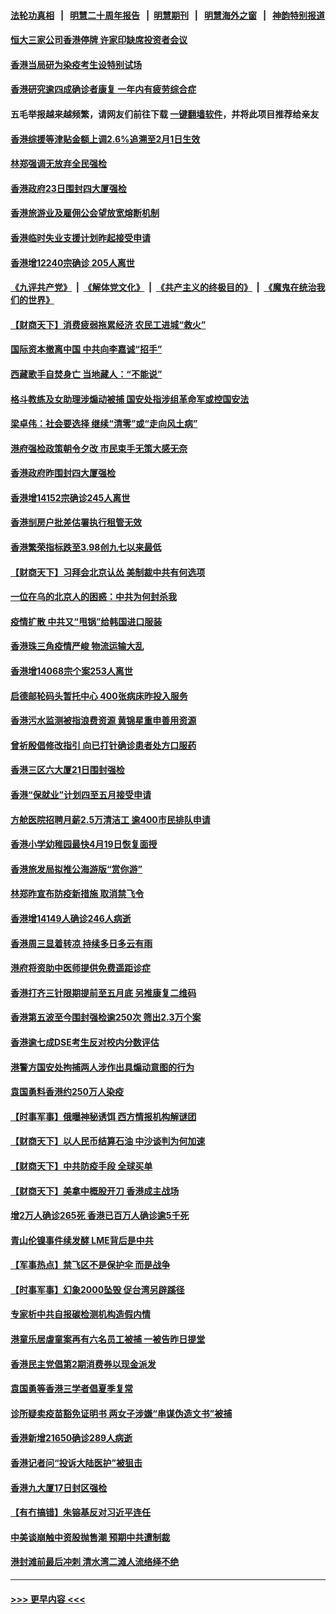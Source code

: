 #### [法轮功真相](https://github.com/gfw-breaker/truth/blob/master/README.md?t=0) &nbsp;&nbsp;|&nbsp;&nbsp; [明慧二十周年报告](https://github.com/gfw-breaker/mh-reports/blob/master/README.md?t=0) &nbsp;&nbsp;|&nbsp;&nbsp;[明慧期刊](https://github.com/gfw-breaker/mh-qikan) &nbsp;&nbsp;|&nbsp;&nbsp; [明慧海外之窗](https://github.com/gfw-breaker/mh-news/blob/master/README.md?t=0) &nbsp;&nbsp;|&nbsp;&nbsp; [神韵特别报道](https://github.com/gfw-breaker/mh-news/blob/master/shenyun.md?t=0)
#### [恒大三家公司香港停牌 许家印缺席投资者会议](../pages/nsc415/n13668823.md?t=03241601) 
#### [香港当局研为染疫考生设特别试场](../pages/nsc415/n13668722.md?t=03241601) 
#### [香港研究逾四成确诊者康复 一年内有疲劳综合症](../pages/nsc415/n13668710.md?t=03241601) 
#### 五毛举报越来越频繁，请网友们前往下载 [一键翻墙软件](https://github.com/gfw-breaker/ssr-accounts)，并将此项目推荐给亲友
#### [香港综援等津贴金额上调2.6%追溯至2月1日生效](../pages/nsc415/n13668705.md?t=03241601) 
#### [林郑强调无放弃全民强检](../pages/nsc415/n13668702.md?t=03241601) 
#### [香港政府23日围封四大厦强检](../pages/nsc415/n13668689.md?t=03241601) 
#### [香港旅游业及雇佣公会望放宽熔断机制](../pages/nsc415/n13668676.md?t=03241601) 
#### [香港临时失业支援计划昨起接受申请](../pages/nsc415/n13668668.md?t=03241601) 
#### [香港增12240宗确诊 205人离世](../pages/nsc415/n13668643.md?t=03241601) 
#### [《九评共产党》](https://github.com/begood0513/9ping.md/blob/master/README.md) &nbsp;|&nbsp; [《解体党文化》](../../../../jtdwh.md/blob/master/README.md)  &nbsp;|&nbsp; [《共产主义的终极目的》](../../../../gczydzjmd.md/blob/master/README.md) &nbsp;|&nbsp; [《魔鬼在统治我们的世界》](../../../../mgztzwmdsj.md/blob/master/README.md) 
#### [【财商天下】消费疲弱拖累经济 农民工进城“救火”](../pages/nsc415/n13668288.md?t=03241601) 
#### [国际资本撤离中国 中共向李嘉诚“招手”](../pages/nsc415/n13666709.md?t=03241601) 
#### [西藏歌手自焚身亡 当地藏人：“不能说”](../pages/nsc415/n13666484.md?t=03241601) 
#### [格斗教练及女助理涉煽动被捕 国安处指涉组革命军或控国安法](../pages/nsc415/n13666063.md?t=03241601) 
#### [梁卓伟：社会要选择 继续“清零”或“走向风土病”](../pages/nsc415/n13666044.md?t=03241601) 
#### [港府强检政策朝令夕改 市民束手无策大感无奈](../pages/nsc415/n13666009.md?t=03241601) 
#### [香港政府昨围封四大厦强检](../pages/nsc415/n13666013.md?t=03241601) 
#### [香港增14152宗确诊245人离世](../pages/nsc415/n13665987.md?t=03241601) 
#### [香港㓥房户批差估署执行租管无效](../pages/nsc415/n13665989.md?t=03241601) 
#### [香港繁荣指标跌至3.98创九七以来最低](../pages/nsc415/n13665953.md?t=03241601) 
#### [【财商天下】习拜会北京认怂 美制裁中共有何选项](../pages/nsc415/n13665560.md?t=03241601) 
#### [一位在乌的北京人的困惑：中共为何封杀我](../pages/nsc415/n13664210.md?t=03241601) 
#### [疫情扩散 中共又“甩锅”给韩国进口服装](../pages/nsc415/n13664105.md?t=03241601) 
#### [香港珠三角疫情严峻 物流运输大乱](../pages/nsc415/n13664063.md?t=03241601) 
#### [香港增14068宗个案253人离世](../pages/nsc415/n13663607.md?t=03241601) 
#### [启德邮轮码头暂托中心 400张病床昨投入服务](../pages/nsc415/n13663588.md?t=03241601) 
#### [香港污水监测被指浪费资源 黄锦星重申善用资源](../pages/nsc415/n13663534.md?t=03241601) 
#### [曾祈殷倡修改指引 向已打针确诊患者处方口服药](../pages/nsc415/n13663541.md?t=03241601) 
#### [香港三区六大厦21日围封强检](../pages/nsc415/n13663506.md?t=03241601) 
#### [香港“保就业”计划四至五月接受申请](../pages/nsc415/n13663520.md?t=03241601) 
#### [方舱医院招聘月薪2.5万清洁工 逾400市民排队申请](../pages/nsc415/n13663499.md?t=03241601) 
#### [香港小学幼稚园最快4月19日恢复面授](../pages/nsc415/n13663504.md?t=03241601) 
#### [香港旅发局拟推公海游版“赏你游”](../pages/nsc415/n13663435.md?t=03241601) 
#### [林郑昨宣布防疫新措施 取消禁飞令](../pages/nsc415/n13662957.md?t=03241601) 
#### [香港增14149人确诊246人病逝](../pages/nsc415/n13660897.md?t=03241601) 
#### [香港周三显着转凉 持续多日多云有雨](../pages/nsc415/n13660866.md?t=03241601) 
#### [港府将资助中医师提供免费遥距诊症](../pages/nsc415/n13660881.md?t=03241601) 
#### [香港打齐三针限期提前至五月底 另推康复二维码](../pages/nsc415/n13660887.md?t=03241601) 
#### [香港第五波至今围封强检逾250次 筛出2.3万个案](../pages/nsc415/n13660843.md?t=03241601) 
#### [香港逾七成DSE考生反对校内分数评估](../pages/nsc415/n13660857.md?t=03241601) 
#### [港警方国安处拘捕两人涉作出具煽动意图的行为](../pages/nsc415/n13660853.md?t=03241601) 
#### [袁国勇料香港约250万人染疫](../pages/nsc415/n13660830.md?t=03241601) 
#### [【时事军事】俄曝神秘诱饵 西方情报机构解谜团](../pages/nsc415/n13658569.md?t=03241601) 
#### [【财商天下】以人民币结算石油 中沙谈判为何加速](../pages/nsc415/n13658367.md?t=03241601) 
#### [【财商天下】中共防疫手段 全球买单](../pages/nsc415/n13656603.md?t=03241601) 
#### [【财商天下】美拿中概股开刀 香港成主战场](../pages/nsc415/n13653967.md?t=03241601) 
#### [增2万人确诊265死 香港已百万人确诊逾5千死](../pages/nsc415/n13656552.md?t=03241601) 
#### [青山伦镍事件续发酵 LME背后是中共](../pages/nsc415/n13656540.md?t=03241601) 
#### [【军事热点】禁飞区不是保护伞 而是战争](../pages/nsc415/n13654951.md?t=03241601) 
#### [【时事军事】幻象2000坠毁 促台湾另辟蹊径](../pages/nsc415/n13655088.md?t=03241601) 
#### [专家析中共自报碳检测机构造假内情](../pages/nsc415/n13654609.md?t=03241601) 
#### [港童乐居虐童案再有六名员工被捕 一被告昨日提堂](../pages/nsc415/n13654605.md?t=03241601) 
#### [香港民主党倡第2期消费券以现金派发](../pages/nsc415/n13654592.md?t=03241601) 
#### [袁国勇等香港三学者倡夏季复常](../pages/nsc415/n13654557.md?t=03241601) 
#### [诊所疑卖疫苗豁免证明书 两女子涉嫌“串谋伪造文书”被捕](../pages/nsc415/n13654559.md?t=03241601) 
#### [香港新增21650确诊289人病逝](../pages/nsc415/n13654538.md?t=03241601) 
#### [香港记者问“投诉大陆医护”被狙击](../pages/nsc415/n13654279.md?t=03241601) 
#### [香港九大厦17日封区强检](../pages/nsc415/n13654527.md?t=03241601) 
#### [【有冇搞错】朱镕基反对习近平连任](../pages/nsc415/n13651375.md?t=03241601) 
#### [中美谈崩触中资股抛售潮 预期中共遭制裁](../pages/nsc415/n13653610.md?t=03241601) 
#### [港封滩前最后冲刺 清水湾二滩人流络绎不绝](../pages/nsc415/n13651838.md?t=03241601) 

----
#### [ >>> 更早内容 <<< ](../indexes/nsc415-earlier.md)
